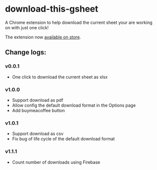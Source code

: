 # download-this-gsheet
A Chrome extension to help download the current sheet your are working on with just one click!

The extension now [available on store](https://chrome.google.com/webstore/detail/download-this-gsheet/ilpfikjnjieiinbnnbfabncjdjpgbfbm?hl=en&authuser=0).

## Change logs:
### v0.0.1
- One click to download the current sheet as xlsx
### v1.0.0
- Support download as pdf
- Allow config the default download format in the Options page
- Add buymeacoffee button
### v1.0.1
- Support download as csv
- Fix bug of life cycle of the default download format
### v1.1.1
- Count number of downloads using Firebase
